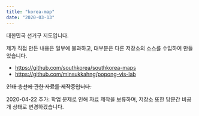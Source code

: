 ```yaml
---
title: "korea-map"
date: "2020-03-13"
---
```


대한민국 선거구 지도입니다.

제가 직접 만든 내용은 일부에 불과하고, 대부분은 다른 저장소의 소스를 수입하여 만들었습니다.

* https://github.com/southkorea/southkorea-maps
* https://github.com/minsukkahng/popong-vis-lab

~~21대 총선에 관한 자료를 제작중입니다.~~

2020-04-22 추가: 학업 문제로 인해 자료 제작을 보류하며, 저장소 또한 당분간 비공개 상태로 변경하겠습니다.
